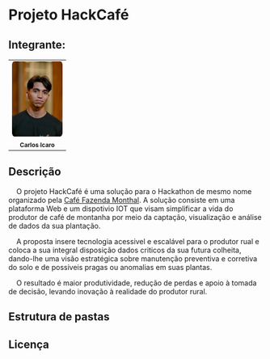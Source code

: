# Projeto HackCafé

## Integrante:

<div align="left">
  <table>
    <tr>
      <td align="center"><a href="https://www.linkedin.com/in/carlosicaro/"><img style="border-radius: 5%;" src="assets/carlos.jpg" width="100px;" alt="Carlos Icaro - Foto" /><br><sub><b>Carlos Icaro</b></sub></a></td>
  </table>
</div>

## Descrição

&nbsp;&nbsp;&nbsp;&nbsp;O projeto HackCafé é uma solução para o Hackathon de mesmo nome organizado pela [Café Fazenda Monthal](https://www.cafemonthal.com.br/). A solução consiste em uma plataforma Web e um dispotivio IOT que visam simplificar a vida do produtor de café de montanha por meio da captação, visualização e análise de dados da sua plantação.

&nbsp;&nbsp;&nbsp;&nbsp;A proposta insere tecnologia acessivel e escalável para o produtor rual e coloca a sua integral disposição dados criticos da sua futura colheita, dando-lhe uma visão estratégica sobre manutenção preventiva e corretiva do solo e de possiveis pragas ou anomalias em suas plantas.

&nbsp;&nbsp;&nbsp;&nbsp;O resultado é maior produtividade, redução de perdas e apoio à tomada de decisão, levando inovação à realidade do produtor rural.

## Estrutura de pastas

## Licença